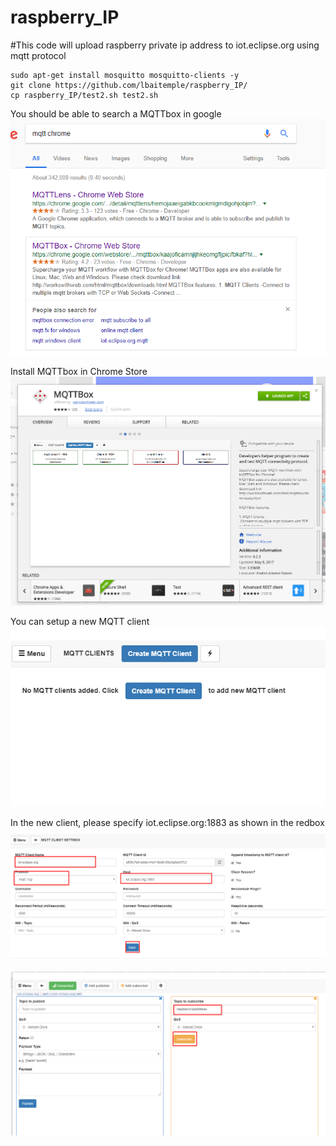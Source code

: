 # raspberry_IP
#This code will upload raspberry private ip address to iot.eclipse.org using mqtt protocol
```
sudo apt-get install mosquitto mosquitto-clients -y
git clone https://github.com/lbaitemple/raspberry_IP/
cp raspberry_IP/test2.sh test2.sh
```

You should be able to search a MQTTbox in google
![Alt text](mqtt/step1.png?raw=true "Download MQTTBox")

Install MQTTbox in Chrome Store
![Alt text](mqtt/step2.png?raw=true "MQTTBox")

You can setup a new MQTT client
![Alt text](mqtt/step3.png?raw=true "MQTTBox")

In the new client, please specify iot.eclipse.org:1883 as shown in the redbox
![Alt text](mqtt/step4.png?raw=true "MQTTBox")


![Alt text](mqtt/step5.png?raw=true "MQTTBox")
